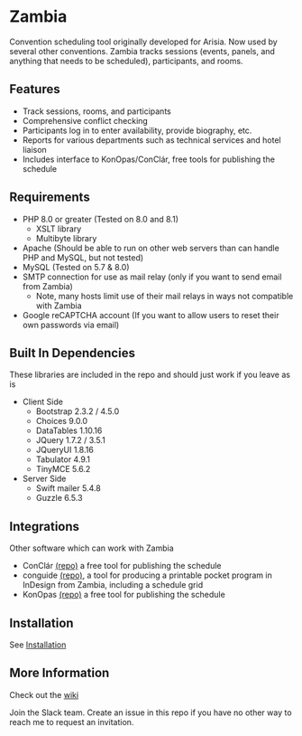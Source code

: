 # Zambia
Convention scheduling tool originally developed for Arisia. Now used by several other conventions.
Zambia tracks sessions (events, panels, and anything that needs to be scheduled),
participants, and rooms.

## Features
* Track sessions, rooms, and participants
* Comprehensive conflict checking
* Participants log in to enter availability, provide biography, etc.
* Reports for various departments such as technical services and hotel liaison
* Includes interface to KonOpas/ConClár, free tools for publishing the schedule

## Requirements
* PHP 8.0 or greater (Tested on 8.0 and 8.1)
  * XSLT library
  * Multibyte library
* Apache (Should be able to run on other web servers than can handle PHP and MySQL, but not tested)
* MySQL (Tested on 5.7 & 8.0)
* SMTP connection for use as mail relay (only if you want to send email from Zambia)
  * Note, many hosts limit use of their mail relays in ways not compatible with Zambia
* Google reCAPTCHA account (If you want to allow users to reset their own passwords via email)

## Built In Dependencies
These libraries are included in the repo and should just work if you leave as is
* Client Side
  * Bootstrap 2.3.2 / 4.5.0
  * Choices 9.0.0
  * DataTables 1.10.16
  * JQuery 1.7.2 / 3.5.1
  * JQueryUI 1.8.16
  * Tabulator 4.9.1
  * TinyMCE 5.6.2
* Server Side  
  * Swift mailer 5.4.8
  * Guzzle 6.5.3

## Integrations
Other software which can work with Zambia
* ConClár [(repo)](https://github.com/lostcarpark/conclar) a free tool for publishing the schedule
* conguide [(repo)](https://github.com/pselkirk/conguide), a tool for producing a printable pocket program in InDesign from Zambia, including a schedule grid
* KonOpas [(repo)](https://github.com/dpmott/konopas) a free tool for publishing the schedule

## Installation
See [Installation](Install/INSTALL.md)

## More Information
Check out the [wiki](https://github.com/olszowka/Zambia/wiki)

Join the Slack team. Create an issue in this repo if you have no other way to reach me to request an invitation.
